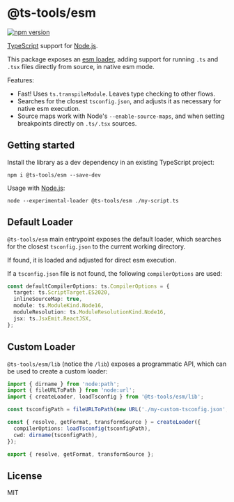 # @ts-tools/esm

[![npm version](https://img.shields.io/npm/v/@ts-tools/esm.svg)](https://www.npmjs.com/package/@ts-tools/esm)

[TypeScript](https://www.typescriptlang.org/) support for [Node.js](https://nodejs.org/en/).

This package exposes an [esm loader](https://nodejs.org/docs/latest-v16.x/api/esm.html#esm_loaders), adding support for running `.ts` and `.tsx` files directly from source, in native esm mode.

Features:

- Fast! Uses `ts.transpileModule`. Leaves type checking to other flows.
- Searches for the closest `tsconfig.json`, and adjusts it as necessary for native esm execution.
- Source maps work with Node's `--enable-source-maps`, and when setting breakpoints directly on `.ts/.tsx` sources.

## Getting started

Install the library as a dev dependency in an existing TypeScript project:

```
npm i @ts-tools/esm --save-dev
```

Usage with [Node.js](https://nodejs.org/en/):

```
node --experimental-loader @ts-tools/esm ./my-script.ts
```

## Default Loader

`@ts-tools/esm` main entrypoint exposes the default loader, which searches for the closest `tsconfig.json`
to the current working directory.

If found, it is loaded and adjusted for direct esm execution.

If a `tsconfig.json` file is not found, the following `compilerOptions` are used:

```ts
const defaultCompilerOptions: ts.CompilerOptions = {
  target: ts.ScriptTarget.ES2020,
  inlineSourceMap: true,
  module: ts.ModuleKind.Node16,
  moduleResolution: ts.ModuleResolutionKind.Node16,
  jsx: ts.JsxEmit.ReactJSX,
};
```

## Custom Loader

`@ts-tools/esm/lib` (notice the `/lib`) exposes a programmatic API, which can be used to create a custom loader:

```ts
import { dirname } from 'node:path';
import { fileURLToPath } from 'node:url';
import { createLoader, loadTsconfig } from '@ts-tools/esm/lib';

const tsconfigPath = fileURLToPath(new URL('./my-custom-tsconfig.json', import.meta.url));

const { resolve, getFormat, transformSource } = createLoader({
  compilerOptions: loadTsconfig(tsconfigPath),
  cwd: dirname(tsconfigPath),
});

export { resolve, getFormat, transformSource };
```

## License

MIT
